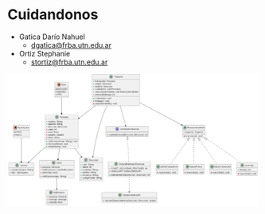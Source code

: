 # Cuidandonos

* Gatica Darío Nahuel
  * dgatica@frba.utn.edu.ar
* Ortiz Stephanie
  * stortiz@frba.utn.edu.ar

![Diagrama de Clases](Diagramas/Domain.png)